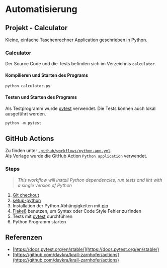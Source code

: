 # Automatisierung

## Projekt - Calculator

Kleine, einfache Taschenrechner Application geschrieben in Python.

### Calculator

Der Source Code und die Tests befinden sich im Verzeichnis `calculator`.

#### Kompilieren und Starten des Programs

```python
python calculator.py
```

#### Testen und Starten des Programs

Als Testprogramm wurde [pytest](https://docs.pytest.org/en/stable/) verwendet. Die Tests können auch lokal ausgeführt werden.

```python
python -m pytest
```

## GitHub Actions

Zu finden unter [`.github/workflows/python-app.yml`](../.github/workflows/python-app.yml).  
Als Vorlage wurde die GitHub Action `Python application` verwendet.

### Steps

>*This workflow will install Python dependencies, run tests and lint with a single version of Python*

1. [Git checkout](https://github.com/actions/checkout/tree/v4/)
2. [setup-python](https://github.com/actions/setup-python/tree/v3/)
3. Installation der Python Abhängigkeiten mit [pip](https://pypi.org/project/pip/)
4. [Flake8](https://pypi.org/project/flake8/) benutzen, um Syntax oder Code Style Fehler zu finden
5. Tests mit [pytest](https://docs.pytest.org/en/stable/) durchführen
6. Python Programm starten

## Referenzen

- [https://docs.pytest.org/en/stable/](https://docs.pytest.org/en/stable/)
- [https://github.com/davkra/krall-zarnhofer/actions](https://github.com/davkra/krall-zarnhofer/actions)
